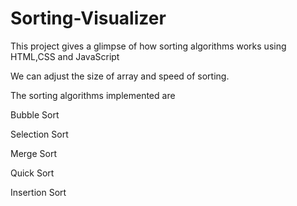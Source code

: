 # Sorting-Visualizer
This project gives a glimpse of how sorting algorithms works using HTML,CSS and JavaScript

We can adjust the size of array and speed of sorting.

The sorting algorithms implemented are

   Bubble Sort
   
   Selection Sort
   
   Merge Sort
   
   Quick Sort
   
   Insertion Sort
   
 
